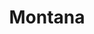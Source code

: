 ---
title: "Montana"
hashtag: montana
borders:
  - Canada
  - Idaho
  - North Dakota
  - South Dakota
  - Wyoming
subdivision-of:
  - United States
tags:
  - State
  - United States
---